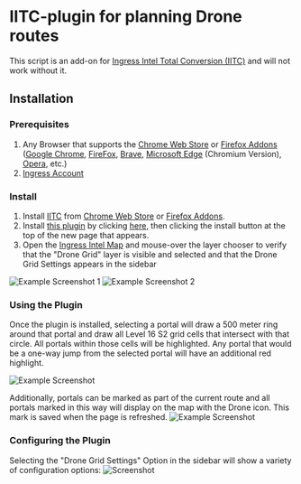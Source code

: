 # IITC-plugin for planning Drone routes
This script is an add-on for [Ingress Intel Total Conversion (IITC)](https://iitc.app/) and will not work without it.

## Installation
### Prerequisites
1. Any Browser that supports the [Chrome Web Store](https://chrome.google.com/webstore/category/extensions) or [Firefox Addons](https://addons.mozilla.org/en-US/firefox/) ([Google Chrome](http://google.com/chrome), [FireFox](https://www.mozilla.org/en-US/firefox/new/), [Brave](https://brave.com), [Microsoft Edge](https://www.microsoft.com/en-us/edge) (Chromium Version), [Opera](https://www.microsoft.com/en-us/edge), etc.) 
2. [Ingress Account](https://ingress.com/)

### Install
1. Install [IITC](https://iitc.app/download_desktop.html) from [Chrome Web Store](https://chrome.google.com/webstore/detail/iitc-button/febaefghpimpenpigafpolgljcfkeakn) or [Firefox Addons](https://addons.mozilla.org/firefox/addon/iitc-button). 
2. Install [this plugin](https://github.com/tehstone/IngressDronePath/) by clicking [here](https://github.com/tehstone/IngressDronePath/raw/master/dronePathTravelPlanner.user.js?inline=false), then clicking the install button at the top of the new page that appears.
3. Open the [Ingress Intel Map](https://ingress.com/intel) and mouse-over the layer chooser to verify that the "Drone Grid" layer is visible and selected and that the Drone Grid Settings appears in the sidebar 

![Example Screenshot 1](https://i.imgur.com/zNhGWbN.png) ![Example Screenshot 2](https://i.imgur.com/voMW48I.png)

### Using the Plugin
Once the plugin is installed, selecting a portal will draw a 500 meter ring around that portal and draw all Level 16 S2 grid cells that intersect with that circle. All portals within those cells will be highlighted. Any portal that would be a one-way jump from the selected portal will have an additional red highlight.

![Example Screenshot](https://i.imgur.com/jR2MFaa.png)

Additionally, portals can be marked as part of the current route and all portals marked in this way will display on the map with the Drone icon. This mark is saved when the page is refreshed.
![Example Screenshot](https://i.imgur.com/uQbdVEq.png)

### Configuring the Plugin
Selecting the "Drone Grid Settings" Option in the sidebar will show a variety of configuration options:
![Screenshot](https://i.imgur.com/DHkOdkt.png)
